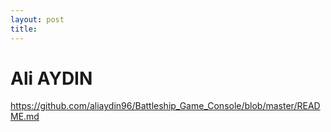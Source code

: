 ```yaml
---
layout: post
title:
---
```


# Ali AYDIN

https://github.com/aliaydin96/Battleship_Game_Console/blob/master/README.md

